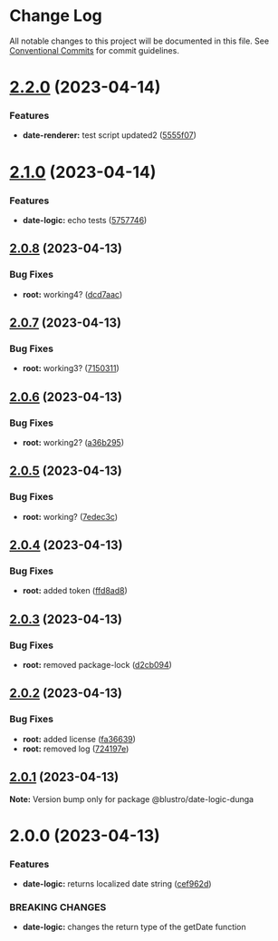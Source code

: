 # Change Log

All notable changes to this project will be documented in this file.
See [Conventional Commits](https://conventionalcommits.org) for commit guidelines.

# [2.2.0](https://npm.pkg.github.com/blustro/monorepo/compare/@blustro/date-logic-dunga@2.1.0...@blustro/date-logic-dunga@2.2.0) (2023-04-14)


### Features

* **date-renderer:** test script updated2 ([5555f07](https://npm.pkg.github.com/blustro/monorepo/commit/5555f0780f52d48eb3e3415e9dacd3ded5385205))





# [2.1.0](https://npm.pkg.github.com/blustro/monorepo/compare/@blustro/date-logic-dunga@2.0.8...@blustro/date-logic-dunga@2.1.0) (2023-04-14)


### Features

* **date-logic:** echo tests ([5757746](https://npm.pkg.github.com/blustro/monorepo/commit/57577463060e98752e4308791020ffa9c9476dbf))





## [2.0.8](https://npm.pkg.github.com/blustro/monorepo/compare/@blustro/date-logic-dunga@2.0.7...@blustro/date-logic-dunga@2.0.8) (2023-04-13)


### Bug Fixes

* **root:** working4? ([dcd7aac](https://npm.pkg.github.com/blustro/monorepo/commit/dcd7aacd67591b2f34d9610dce04af78fa89acde))





## [2.0.7](https://npm.pkg.github.com/blustro/monorepo/compare/@blustro/date-logic-dunga@2.0.6...@blustro/date-logic-dunga@2.0.7) (2023-04-13)


### Bug Fixes

* **root:** working3? ([7150311](https://npm.pkg.github.com/blustro/monorepo/commit/7150311746b161706adc96f87d79b0b168258d51))





## [2.0.6](https://npm.pkg.github.com/blustro/monorepo/compare/@blustro/date-logic-dunga@2.0.5...@blustro/date-logic-dunga@2.0.6) (2023-04-13)


### Bug Fixes

* **root:** working2? ([a36b295](https://npm.pkg.github.com/blustro/monorepo/commit/a36b2955be93be12ba26d1cbad913e755021a382))





## [2.0.5](https://npm.pkg.github.com/blustro/monorepo/compare/@blustro/date-logic-dunga@2.0.4...@blustro/date-logic-dunga@2.0.5) (2023-04-13)


### Bug Fixes

* **root:** working? ([7edec3c](https://npm.pkg.github.com/blustro/monorepo/commit/7edec3c632421fcd30f5f05e6acaaf62b8c91b0c))





## [2.0.4](https://npm.pkg.github.com/blustro/monorepo/compare/@blustro/date-logic-dunga@2.0.3...@blustro/date-logic-dunga@2.0.4) (2023-04-13)


### Bug Fixes

* **root:** added token ([ffd8ad8](https://npm.pkg.github.com/blustro/monorepo/commit/ffd8ad8689a719cc504378b8d2fb153f4c9431cc))





## [2.0.3](https://npm.pkg.github.com/blustro/monorepo/compare/@blustro/date-logic-dunga@2.0.2...@blustro/date-logic-dunga@2.0.3) (2023-04-13)


### Bug Fixes

* **root:** removed package-lock ([d2cb094](https://npm.pkg.github.com/blustro/monorepo/commit/d2cb09465b9b3a3f7a77a38a88868e99a58134f5))





## [2.0.2](https://npm.pkg.github.com/blustro/monorepo/compare/@blustro/date-logic-dunga@2.0.1...@blustro/date-logic-dunga@2.0.2) (2023-04-13)


### Bug Fixes

* **root:** added license ([fa36639](https://npm.pkg.github.com/blustro/monorepo/commit/fa366391aa34a4d934f27b4fd7b0433a9905007f))
* **root:** removed log ([724197e](https://npm.pkg.github.com/blustro/monorepo/commit/724197e422c44e618a80539da5e25473358c1e83))





## [2.0.1](https://npm.pkg.github.com/blustro/monorepo/compare/@blustro/date-logic-dunga@2.0.0...@blustro/date-logic-dunga@2.0.1) (2023-04-13)

**Note:** Version bump only for package @blustro/date-logic-dunga





# 2.0.0 (2023-04-13)


### Features

* **date-logic:** returns localized date string ([cef962d](https://npm.pkg.github.com/blustro/monorepo/commit/cef962db57e1ec60273248c010ad130a0673612c))


### BREAKING CHANGES

* **date-logic:** changes the return type of the getDate function
